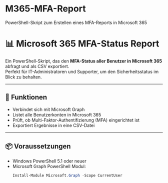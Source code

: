 # M365-MFA-Report
PowerShell-Skript zum Erstellen eines MFA-Reports in Microsoft 365
# 📊 Microsoft 365 MFA-Status Report

Ein PowerShell-Skript, das den **MFA-Status aller Benutzer in Microsoft 365** abfragt und als CSV exportiert.  
Perfekt für IT-Administratoren und Supporter, um den Sicherheitsstatus im Blick zu behalten.  

---

## 🚀 Funktionen
- Verbindet sich mit Microsoft Graph
- Listet alle Benutzerkonten in Microsoft 365
- Prüft, ob Multi-Faktor-Authentifizierung (MFA) eingerichtet ist
- Exportiert Ergebnisse in eine CSV-Datei

---

## 📦 Voraussetzungen
- Windows PowerShell 5.1 oder neuer  
- Microsoft Graph PowerShell Modul:
  ```powershell
  Install-Module Microsoft.Graph -Scope CurrentUser
